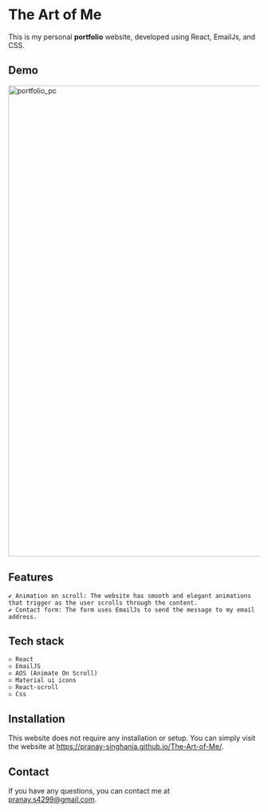 # **The Art of Me**

This is my personal **portfolio** website, developed using React, EmailJs, and CSS.

## **Demo**

<img width="944" alt="portfolio_pc" src="https://user-images.githubusercontent.com/53472824/224500814-e4107ac9-f5a8-4f9a-89a5-e51ca0baba83.png">

## **Features**

    ✔ Animation on scroll: The website has smooth and elegant animations that trigger as the user scrolls through the content.
    ✔ Contact form: The form uses EmailJs to send the message to my email address.

## **Tech stack**

    ▫ React
    ▫ EmailJS
    ▫ AOS (Animate On Scroll)
    ▫ Material ui icons 
    ▫ React-scroll
    ▫ Css

## **Installation**
This website does not require any installation or setup. 
You can simply visit the website at https://pranay-singhania.github.io/The-Art-of-Me/.

## **Contact**
If you have any questions, you can contact me at pranay.s4299@gmail.com.
